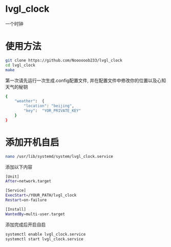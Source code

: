 # lvgl_clock

一个时钟

# 使用方法

```bash
git clone https://github.com/Noooooob233/lvgl_clock
cd lvgl_clock
make
```

第一次请先运行一次生成.config配置文件, 并在配置文件中修改你的位置以及心知天气的秘钥

```bash
{
	"weather":	{
		"location":	"beijing",
		"key":	"YOR_PRIVATE_KEY"
	}
}
```

# 添加开机自启

```bash
nano /usr/lib/systemd/system/lvgl_clock.service
```

添加以下内容

```bash
[Unit]
After=network.target

[Service]
ExecStart=/YOUR_PATH/lvgl_clock
Restart=on-failure

[Install]
WantedBy=multi-user.target
```

添加完成后开启自启

```bash
systemctl enable lvgl_clock.service
systemctl start lvgl_clock.service
```
